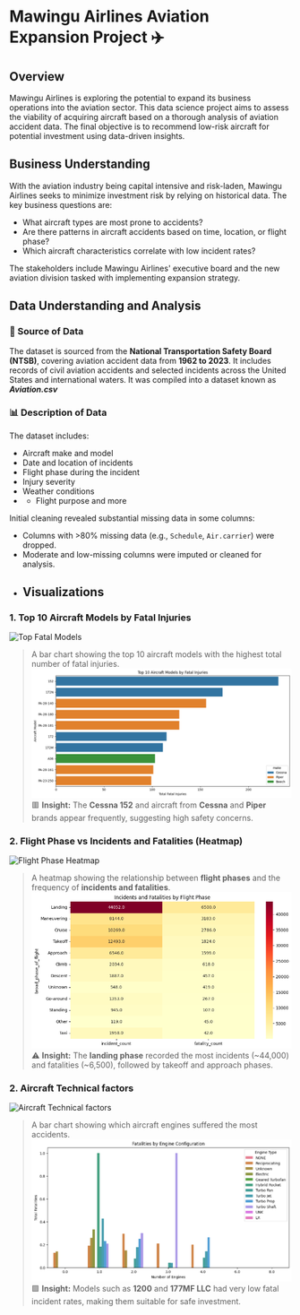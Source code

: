 # Mawingu Airlines Aviation Expansion Project ✈️

## Overview
Mawingu Airlines is exploring the potential to expand its business operations into the aviation sector. This data science project aims to assess the viability of acquiring aircraft based on a thorough analysis of aviation accident data. The final objective is to recommend low-risk aircraft for potential investment using data-driven insights.
## Business Understanding
With the aviation industry being capital intensive and risk-laden, Mawingu Airlines seeks to minimize investment risk by relying on historical data. The key business questions are:
- What aircraft types are most prone to accidents?
- Are there patterns in aircraft accidents based on time, location, or flight phase?
- Which aircraft characteristics correlate with low incident rates?

The stakeholders include Mawingu Airlines' executive board and the new aviation division tasked with implementing expansion strategy.
## Data Understanding and Analysis

### 📂 Source of Data
The dataset is sourced from the **National Transportation Safety Board (NTSB)**, covering aviation accident data from **1962 to 2023**. It includes records of civil aviation accidents and selected incidents across the United States and international waters. It was compiled into a dataset known as ***Aviation.csv***

### 📊 Description of Data
The dataset includes:
- Aircraft make and model
- Date and location of incidents
- Flight phase during the incident
- Injury severity
- Weather conditions
- - Flight purpose and more

Initial cleaning revealed substantial missing data in some columns:
- Columns with >80% missing data (e.g., `Schedule`, `Air.carrier`) were dropped.
- Moderate and low-missing columns were imputed or cleaned for analysis.
- ## Visualizations

### 1. Top 10 Aircraft Models by Fatal Injuries
![Top Fatal Models](#)
> A bar chart showing the top 10 aircraft models with the highest total number of fatal injuries.
> ![Top Fatal Models](images/output_99_0.png)
>  🟥 **Insight:** The **Cessna 152** and aircraft from **Cessna** and **Piper** brands appear frequently, suggesting high safety concerns.

### 2. Flight Phase vs Incidents and Fatalities (Heatmap)
![Flight Phase Heatmap](#)
> A heatmap showing the relationship between **flight phases** and the frequency of **incidents and fatalities**.
>  ![Flight Phase Heatmap](images/output_104_0.png)
> ⚠️ **Insight:** The **landing phase** recorded the most incidents (~44,000) and fatalities (~6,500), followed by takeoff and approach phases.

### 2. Aircraft Technical factors
![Aircraft Technical factors](#)
> A bar chart showing which aircraft engines suffered the most accidents.
> ![Aircraft Technical factors](images/output_109_0.png)  
> 🟩 **Insight:** Models such as **1200** and **177MF LLC** had very low fatal incident rates, making them suitable for safe investment.
 

